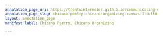 ```yaml
---
annotation_page_uri: https://trentwintermeier.github.io/communicating-us-latine-activism/annotations/chicano-poetry-chicano-organizing-canvas-1-culture.json
annotation_page_slug: chicano-poetry-chicano-organizing-canvas-1-culture
layout: annotation_page
manifest_label: Chicano Poetry, Chicano Organizing

---
```

